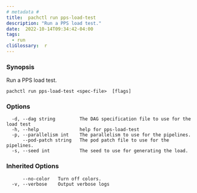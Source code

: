 ```yaml
---
# metadata # 
title:  pachctl run pps-load-test
description: "Run a PPS load test."
date:  2022-10-14T09:34:42-04:00
tags:
  - run
cliGlossary:  r
---
```


### Synopsis

Run a PPS load test.

```
pachctl run pps-load-test <spec-file>  [flags]
```

### Options

```
  -d, --dag string         The DAG specification file to use for the load test
  -h, --help               help for pps-load-test
  -p, --parallelism int    The parallelism to use for the pipelines.
      --pod-patch string   The pod patch file to use for the pipelines.
  -s, --seed int           The seed to use for generating the load.
```

### Inherited Options

```
      --no-color   Turn off colors.
  -v, --verbose    Output verbose logs
```

